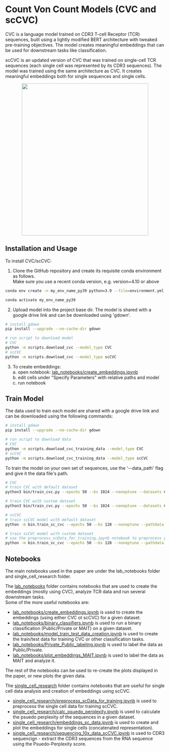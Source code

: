 # Count Von Count Models (CVC and scCVC)

CVC is a language model trained on CDR3 T-cell Receptor (TCR) sequences, built using a lightly modified BERT architecture with tweaked pre-training objectives. The model creates meaningful embeddings that can be used for downstream tasks like classification.

scCVC is an updated version of CVC that was trained on single-cell TCR sequences (each single cell was represented by its CDR3 sequences). The model was trained using the same architecture as CVC. It creates meaningful embeddings both for single sequences and single cells.

<p align="center">
<img src="https://github.com/RomiGoldner/CVC/blob/main/CVC-scCVC_pipeline.png" width="400" height="480">
</p>

## Installation and Usage

To install CVC/scCVC:
1. Clone the GitHub repository and create its requisite conda environment as follows.<br />
   Make sure you use a recent conda version, e.g. version=4.10 or above

```bash
conda env create -n my_env_name_py39 python=3.9 --file=environment.yml

conda activate my_env_name_py39
```

2. Upload model into the project base dir.
   The model is shared with a google drive link and can be downloaded using 'gdown'.

```bash
# install gdown
pip install --upgrade --no-cache-dir gdown

# run script to download model
# CVC
python -m scripts.download_cvc --model_type CVC
# scCVC
python -m scripts.download_cvc --model_type scCVC
```

3. To create embeddings: <br />
   a. open notebook: [lab_notebooks/create_embeddings.ipynb](https://github.com/RomiGoldner/CVC/blob/b5434f6ce4419a4dfda299b104064747f0672215/lab_notebooks/create_embeddings.ipynb) <br />
   b. edit cells under "Specify Parameters" with relative paths and model <br />
   c. run notebook <br />
   
## Train Model
The data used to train each model are shared with a google drive link and can be downloaded using the following commands:
```bash
# install gdown
pip install --upgrade --no-cache-dir gdown

# run script to download data
# CVC
python -m scripts.download_cvc_training_data --model_type CVC
# scCVC
python -m scripts.download_cvc_training_data --model_type scCVC
```

To train the model on your own set of sequences, use the '--data_path' flag and give it the data file's path.
```bash
# CVC
# train CVC with default dataset
python3 bin/train_cvc.py --epochs 50 --bs 1024 --noneptune --datasets CUSTOM_DATASET --config ./model_configs/bert_defaults.json --outdir ./output_dir/

# train CVC with custom dataset
python3 bin/train_cvc.py --epochs 50 --bs 1024 --noneptune --datasets CUSTOM_DATASET --config ./model_configs/bert_defaults.json --outdir ./output_dir/ --data_path PATH_TO_CSV

# scCVC
# train scCVC model with default dataset
python -m bin.train_sc_cvc --epochs 50 --bs 128 --noneptune --pathdata ./scDATA_ready_for_training.csv --config ./model_configs/bert_defaults.json --outdir ./output_dir/

# train scCVC model with custom dataset
# use the preprocess_scData_for_training.ipynb notebook to preprocess your data
python -m bin.train_sc_cvc --epochs 50 --bs 128 --noneptune --pathdata PATH_TO_CSV --config ./model_configs/bert_defaults.json --outdir ./output_dir/
```
## Notebooks
The main notebooks used in the paper are under the lab_notebooks folder and single_cell_research folder. <br />

The [lab_notebooks]() folder contains notebooks that are used to create the embeddings (mostly using CVC), analyze TCR data and run several downstream tasks. <br />
Some of the more useful notebooks are: <br />
- [lab_notebooks/create_embeddings.ipynb](https://github.com/RomiGoldner/CVC/blob/main/lab_notebooks/create_embeddings.ipynb) is used to create the embeddings (using either CVC ot scCVC) for a given dataset. <br />
- [lab_notebooks/binary_classifiers.ipynb](https://github.com/RomiGoldner/CVC/blob/main/lab_notebooks/binary_classifiers.ipynb) is used to run a binary classification (Public/Private or MAIT) on a given dataset. <br />
- [lab_notebooks/model_train_test_data_creation.ipynb](https://github.com/RomiGoldner/CVC/blob/main/lab_notebooks/model_train_test_data_creation.ipynb) is used to create the train/test data for training CVC or other classification tasks. <br />
- [lab_notebooks/Private_Public_labeling.ipynb](https://github.com/RomiGoldner/CVC/blob/main/lab_notebooks/Private_Public_labeling.ipynb) is used to label the data as Public/Private. <br />
- [lab_notebooks/plot_embeddings_MAIT.ipynb](https://github.com/RomiGoldner/CVC/blob/main/lab_notebooks/plot_embeddings_MAIT.ipynb) is used to label the data as MAIT and analyze it. <br />

The rest of the notebooks can be used to re-create the plots displayed in the paper, or new plots the given data. <br />


The [single_cell_research]() folder contains notebooks that are useful for single cell data analysis and creation of embeddings using scCVC. <br />
- [single_cell_research/preprocess_scData_for_training.ipynb](https://github.com/RomiGoldner/CVC/blob/main/single_cell_research/preprocess_scData_for_training.ipynb) is used to preprocess the single cell data for training scCVC. <br />
- [single_cell_research/calc_psuedo_perplexity.ipynb](https://github.com/RomiGoldner/CVC/blob/main/single_cell_research/calc_psuedo_perplexity.ipynb) is used to calculate the psuedo perplexity of the sequences in a given dataset. <br />
- [single_cell_research/embeddings_sc_data.ipynb](https://github.com/RomiGoldner/CVC/blob/main/single_cell_research/embeddings_sc_data.ipynb) is used to create and plot the embeddings for single cells (concatenated representation). <br />
- [single_cell_research/sequencing_10x_data_scCVC.ipynb](https://github.com/RomiGoldner/CVC/blob/main/single_cell_research/sequencing_10x_data_scCVC.ipynb) is used to CDR3 sequencign - extract the CDR3 sequences from the RNA sequence using the Psuedo-Perplexity score. <br />

